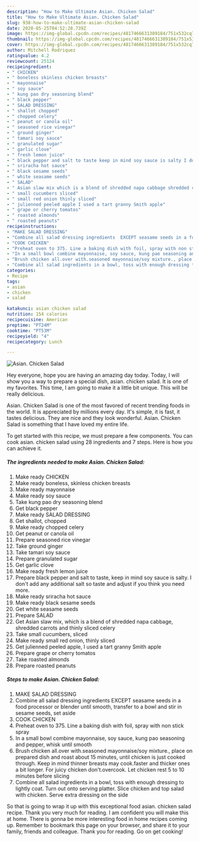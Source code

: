 ```yaml
---
description: "How to Make Ultimate Asian. Chicken Salad"
title: "How to Make Ultimate Asian. Chicken Salad"
slug: 938-how-to-make-ultimate-asian-chicken-salad
date: 2020-05-25T04:52:28.739Z
image: https://img-global.cpcdn.com/recipes/4817466631389184/751x532cq70/asian-chicken-salad-recipe-main-photo.jpg
thumbnail: https://img-global.cpcdn.com/recipes/4817466631389184/751x532cq70/asian-chicken-salad-recipe-main-photo.jpg
cover: https://img-global.cpcdn.com/recipes/4817466631389184/751x532cq70/asian-chicken-salad-recipe-main-photo.jpg
author: Mitchell Rodriquez
ratingvalue: 4.2
reviewcount: 25124
recipeingredient:
- " CHICKEN"
- " boneless skinless chicken breasts"
- " mayonnaise"
- " soy sauce"
- " kung pao dry seasoning blend"
- " black pepper"
- " SALAD DRESSING"
- " shallot chopped"
- " chopped celery"
- " peanut or canola oil"
- " seasoned rice vinegar"
- " ground ginger"
- " tamari soy sauce"
- " granulated sugar"
- " garlic clove"
- " fresh lemon juice"
- " black pepper and salt to taste keep in mind soy sauce is salty I dont add any additional salt so taste and adjust if you think you need more"
- " sriracha hot sauce"
- " black sesame seeds"
- " white seasame seeds"
- " SALAD"
- " Asian slaw mix which is a blend of shredded napa cabbage shredded carrots and thinly sliced celery"
- " small cucumbers sliced"
- " small red onion thinly sliced"
- " julienned peeled apple I used a tart granny Smith apple"
- " grape or cherry tomatos"
- " roasted almonds"
- " roasted peanuts"
recipeinstructions:
- "MAKE SALAD DRESSING"
- "Combine all salad dressing ingredients  EXCEPT seasame seeds in a food processor or blender until smooth, transfer to a bowl and stir in sesame seeds, set aside"
- "COOK CHICKEN"
- "Preheat oven to 375. Line a baking dish with foil, spray with non stick spray"
- "In a small bowl combine mayonnaise, soy sauce, kung pao seasoning and pepper, whisk until smooth"
- "Brush chicken all.over with.seasoned mayonnaise/soy mixture., place on prepared dish and roast about 15 minutes, until chicken is just cooked through. Keep in mind thinner breasts may cook.faster and thicker ones a bit longer. For juicy chicken don&#39;t.overcook. Let chicken rest 5 to 10 minutes before slicing"
- "Combine all salad ingredients in a bowl, toss with enough dressing to lightly coat. Turn out onto serving platter. Slice chicken and top salad with chicken. Serve extra dressing on the side"
categories:
- Recipe
tags:
- asian
- chicken
- salad

katakunci: asian chicken salad 
nutrition: 154 calories
recipecuisine: American
preptime: "PT24M"
cooktime: "PT53M"
recipeyield: "4"
recipecategory: Lunch

---
```



![Asian. Chicken Salad](https://img-global.cpcdn.com/recipes/4817466631389184/751x532cq70/asian-chicken-salad-recipe-main-photo.jpg)

Hey everyone, hope you are having an amazing day today. Today, I will show you a way to prepare a special dish, asian. chicken salad. It is one of my favorites. This time, I am going to make it a little bit unique. This will be really delicious.



Asian. Chicken Salad is one of the most favored of recent trending foods in the world. It is appreciated by millions every day. It's simple, it is fast, it tastes delicious. They are nice and they look wonderful. Asian. Chicken Salad is something that I have loved my entire life.


To get started with this recipe, we must prepare a few components. You can cook asian. chicken salad using 28 ingredients and 7 steps. Here is how you can achieve it.

<!--inarticleads1-->

##### The ingredients needed to make Asian. Chicken Salad:

1. Make ready  CHICKEN
1. Make ready  boneless, skinless chicken breasts
1. Make ready  mayonnaise
1. Make ready  soy sauce
1. Take  kung pao dry seasoning blend
1. Get  black pepper
1. Make ready  SALAD DRESSING
1. Get  shallot, chopped
1. Make ready  chopped celery
1. Get  peanut or canola oil
1. Prepare  seasoned rice vinegar
1. Take  ground ginger
1. Take  tamari soy sauce
1. Prepare  granulated sugar
1. Get  garlic clove
1. Make ready  fresh lemon juice
1. Prepare  black pepper and salt to taste, keep in mind soy sauce is salty. I don&#39;t add any additional salt so taste and adjust if you think you need more.
1. Make ready  sriracha hot sauce
1. Make ready  black sesame seeds
1. Get  white seasame seeds
1. Prepare  SALAD
1. Get  Asian slaw mix, which is a blend of shredded napa cabbage, shredded carrots and thinly sliced celery
1. Take  small cucumbers, sliced
1. Make ready  small red onion, thinly sliced
1. Get  julienned peeled apple, I used a tart granny Smith apple
1. Prepare  grape or cherry tomatos
1. Take  roasted almonds
1. Prepare  roasted peanuts




<!--inarticleads2-->

##### Steps to make Asian. Chicken Salad:

1. MAKE SALAD DRESSING
1. Combine all salad dressing ingredients  EXCEPT seasame seeds in a food processor or blender until smooth, transfer to a bowl and stir in sesame seeds, set aside
1. COOK CHICKEN
1. Preheat oven to 375. Line a baking dish with foil, spray with non stick spray
1. In a small bowl combine mayonnaise, soy sauce, kung pao seasoning and pepper, whisk until smooth
1. Brush chicken all.over with.seasoned mayonnaise/soy mixture., place on prepared dish and roast about 15 minutes, until chicken is just cooked through. Keep in mind thinner breasts may cook.faster and thicker ones a bit longer. For juicy chicken don&#39;t.overcook. Let chicken rest 5 to 10 minutes before slicing
1. Combine all salad ingredients in a bowl, toss with enough dressing to lightly coat. Turn out onto serving platter. Slice chicken and top salad with chicken. Serve extra dressing on the side




So that is going to wrap it up with this exceptional food asian. chicken salad recipe. Thank you very much for reading. I am confident you will make this at home. There is gonna be more interesting food in home recipes coming up. Remember to bookmark this page on your browser, and share it to your family, friends and colleague. Thank you for reading. Go on get cooking!
